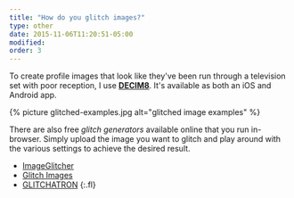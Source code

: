 ```yaml
---
title: "How do you glitch images?"
type: other
date: 2015-11-06T11:20:51-05:00
modified:
order: 3
---
```


To create profile images that look like they've been run through a television set with poor reception, I use [**DECIM8**](http://decim8.info/). It's available as both an iOS and Android app.

{% picture glitched-examples.jpg alt="glitched image examples" %}

There are also free *glitch generators* available online that you run in-browser. Simply upload the image you want to glitch and play around with the various settings to achieve the desired result.

* [ImageGlitcher](http://www.airtightinteractive.com/demos/js/imageglitcher/)
* [Glitch Images](https://snorpey.github.io/jpg-glitch/)
* [GLITCHATRON](http://www.errozero.co.uk/glitchatron/)
{:.fl}
